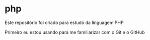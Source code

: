 # php
Este repositório foi criado para estudo da linguagem PHP

Primeiro eu estou usando para me familiarizar com o Git e o GitHub


